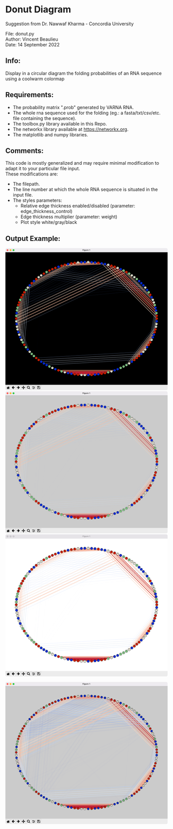 # Donut Diagram  
Suggestion from Dr. Nawwaf Kharma - Concordia University  
  
File: donut.py  
Author: Vincent Beaulieu  
Date: 14 September 2022  
  
## Info:  
Display in a circular diagram the folding probabilities of an RNA sequence using a coolwarm colormap  
  
## Requirements:  
- The probability matrix ".prob" generated by VARNA RNA.  
- The whole rna sequence used for the folding (eg.: a fasta/txt/csv/etc. file containing the sequence).  
- The toolbox.py library available in this Repo.  
- The networkx library available at https://networkx.org.
- The matplotlib and numpy libraries.  
  
## Comments:  
This code is mostly generalized and may require minimal modification to adapt it to your particular file input.  
These modifications are:  
- The filepath.  
- The line number at which the whole RNA sequence is situated in the input file.  
- The styles parameters:  
    - Relative edge thickness enabled/disabled (parameter: edge_thickness_control)  
    - Edge thickness multiplier (parameter: weight)  
    - Plot style white/gray/black  
    
## Output Example:    
![](media/black_style.png)
![](media/gray_style.png)
![](media/white_style.png)

![](media/gray_constant_thickness.png)
  
